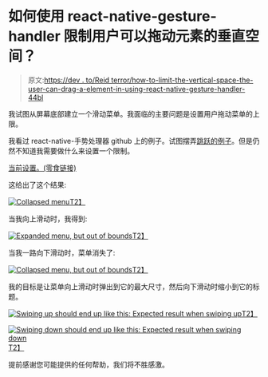 # 如何使用 react-native-gesture-handler 限制用户可以拖动元素的垂直空间？

> 原文:[https://dev . to/Reid terror/how-to-limit-the-vertical-space-the-user-can-drag-a-element-in-using-react-native-gesture-handler-44bl](https://dev.to/reidterror/how-to-limit-the-vertical-space-that-the-user-can-drag-an-element-in-using-react-native-gesture-handler-44bl)

我试图从屏幕底部建立一个滑动菜单。我面临的主要问题是设置用户拖动菜单的上限。

我看过 react-native-手势处理器 github 上的例子。试图摆弄[跳跃的例子](https://snack.expo.io/SkjAjkkhE)。但是仍然不知道我需要做什么来设置一个限制。

[当前设置。(零食链接)](https://snack.expo.io/r1gH1VCjN)

这给出了这个结果:

[![Collapsed menu](../Images/806ac1c1fe28d486f424fc6aa447bc69.png)T2】](https://res.cloudinary.com/practicaldev/image/fetch/s--0hjEnaJr--/c_limit%2Cf_auto%2Cfl_progressive%2Cq_auto%2Cw_880/https://i.imgur.com/S3qZo2k.png)

当我向上滑动时，我得到:

[![Expanded menu, but out of bounds](../Images/db11d371d26e861d575d09ab6f70bf33.png)T2】](https://res.cloudinary.com/practicaldev/image/fetch/s--zCmwbqBs--/c_limit%2Cf_auto%2Cfl_progressive%2Cq_auto%2Cw_880/https://i.imgur.com/t0M8ruJ.png)

当我一路向下滑动时，菜单消失了:

[![Collapsed menu, but out of bounds](../Images/82a787632a8c744b749c972a9c44e20f.png)T2】](https://res.cloudinary.com/practicaldev/image/fetch/s--fcPt5PpV--/c_limit%2Cf_auto%2Cfl_progressive%2Cq_auto%2Cw_880/https://i.imgur.com/ewHkeVt.png)

我的目标是让菜单向上滑动时弹出到它的最大尺寸，然后向下滑动时缩小到它的标题。

[![Swiping up should end up like this: Expected result when swiping up](../Images/e376b7479824451d041aee09f7503b38.png)T2】](https://res.cloudinary.com/practicaldev/image/fetch/s--Y94z2CnV--/c_limit%2Cf_auto%2Cfl_progressive%2Cq_auto%2Cw_880/https://i.imgur.com/ldKZpgC.png)

[![Swiping down should end up like this: Expected result when swiping down](../Images/806ac1c1fe28d486f424fc6aa447bc69.png)T2】](https://res.cloudinary.com/practicaldev/image/fetch/s--0hjEnaJr--/c_limit%2Cf_auto%2Cfl_progressive%2Cq_auto%2Cw_880/https://i.imgur.com/S3qZo2k.png)

提前感谢您可能提供的任何帮助，我们将不胜感激。